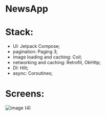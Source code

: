 # NewsApp

# Stack: 
- UI: Jetpack Compose;  
- pagination: Paging 3;
- image loading and caching: Coil;
- networking and caching: Retrofit, OkHttp;
- DI: Hilt;
- async: Coroutines;


# Screens:

![image (4)](https://github.com/peterbartosh/NewsApp/assets/99812822/b4e9c22d-dd46-4bb5-b454-bd9e4132ce91)




